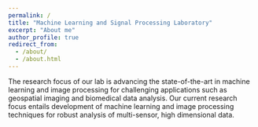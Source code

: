 ```yaml
---
permalink: /
title: "Machine Learning and Signal Processing Laboratory"
excerpt: "About me"
author_profile: true
redirect_from: 
  - /about/
  - /about.html
---
```


The research focus of our lab is advancing the state-of-the-art in machine learning and image processing for challenging applications such as geospatial imaging and biomedical data analysis. Our current research focus entails development of machine learning and image processing techniques for robust analysis of multi-sensor, high dimensional data.
